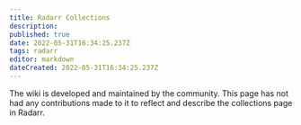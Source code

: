 ```yaml
---
title: Radarr Collections
description: 
published: true
date: 2022-05-31T16:34:25.237Z
tags: radarr
editor: markdown
dateCreated: 2022-05-31T16:34:25.237Z
---
```


The wiki is developed and maintained by the community.
This page has not had any contributions made to it to reflect and describe the collections page in Radarr.
